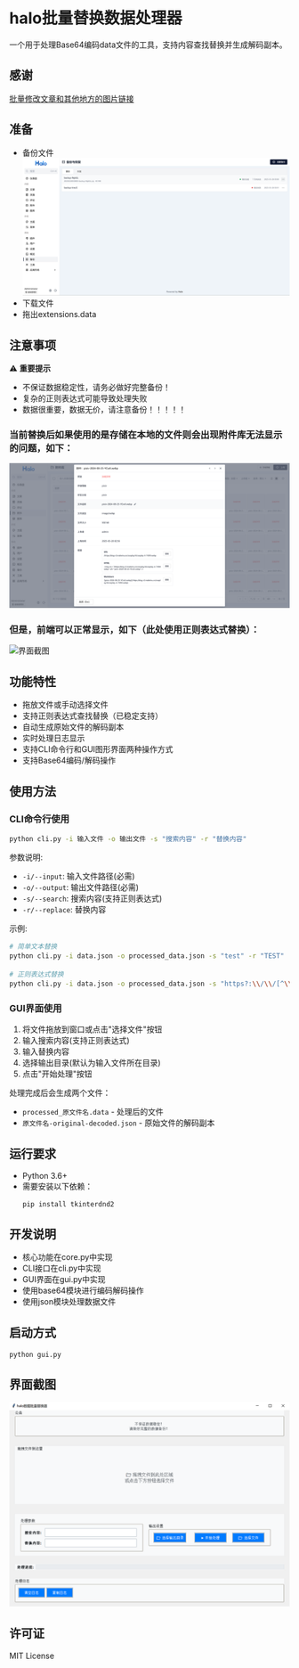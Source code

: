# halo批量替换数据处理器

一个用于处理Base64编码data文件的工具，支持内容查找替换并生成解码副本。

## 感谢

[批量修改文章和其他地方的图片链接](https://github.com/orgs/halo-dev/discussions/6465)

## 准备

- 备份文件
![界面截图](./images/p4.png)
- 下载文件
- 拖出extensions.data

## 注意事项

⚠️ **重要提示**
- 不保证数据稳定性，请务必做好完整备份！
- 复杂的正则表达式可能导致处理失败
- 数据很重要，数据无价，请注意备份！！！！！

### 当前替换后如果使用的是存储在本地的文件则会出现附件库无法显示的问题，如下：
![界面截图](./images/p2.png)
### 但是，前端可以正常显示，如下（此处使用正则表达式替换）：
![界面截图](./images/p3.png)

## 功能特性

- 拖放文件或手动选择文件
- 支持正则表达式查找替换（已稳定支持）
- 自动生成原始文件的解码副本
- 实时处理日志显示
- 支持CLI命令行和GUI图形界面两种操作方式
- 支持Base64编码/解码操作

## 使用方法

### CLI命令行使用
```bash
python cli.py -i 输入文件 -o 输出文件 -s "搜索内容" -r "替换内容"
```

参数说明:
- `-i/--input`: 输入文件路径(必需)
- `-o/--output`: 输出文件路径(必需)
- `-s/--search`: 搜索内容(支持正则表达式)
- `-r/--replace`: 替换内容

示例:
```bash
# 简单文本替换
python cli.py -i data.json -o processed_data.json -s "test" -r "TEST"

# 正则表达式替换
python cli.py -i data.json -o processed_data.json -s "https?:\\/\\/[^\\s]+" -r "https://new-domain.com"
```

### GUI界面使用
1. 将文件拖放到窗口或点击"选择文件"按钮
2. 输入搜索内容(支持正则表达式)
3. 输入替换内容
4. 选择输出目录(默认为输入文件所在目录)
5. 点击"开始处理"按钮

处理完成后会生成两个文件：
- `processed_原文件名.data` - 处理后的文件
- `原文件名-original-decoded.json` - 原始文件的解码副本

## 运行要求

- Python 3.6+
- 需要安装以下依赖：
  ```
  pip install tkinterdnd2
  ```

## 开发说明

- 核心功能在core.py中实现
- CLI接口在cli.py中实现
- GUI界面在gui.py中实现
- 使用base64模块进行编码解码操作
- 使用json模块处理数据文件

## 启动方式

```bash
python gui.py
```

## 界面截图

![界面截图](./images/p1.png)

## 许可证

MIT License
